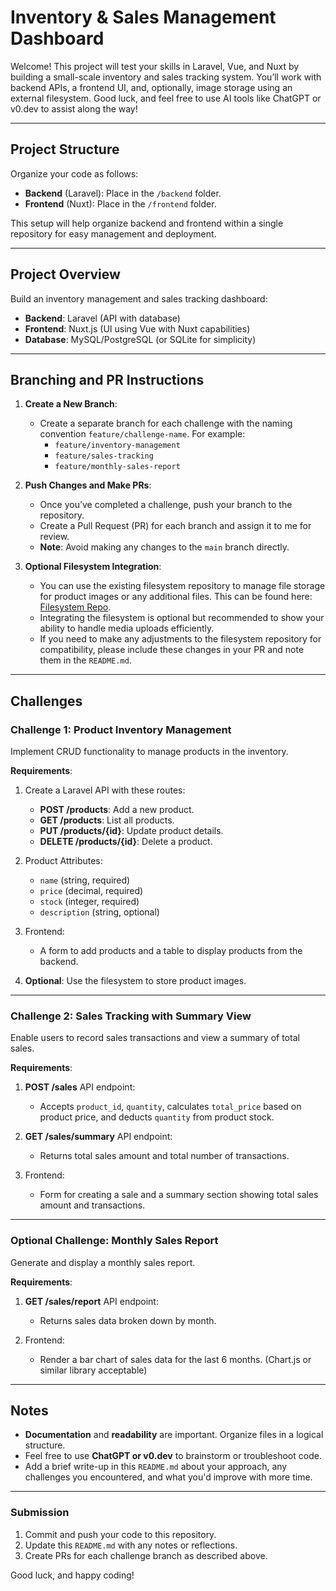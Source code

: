 # Inventory & Sales Management Dashboard

Welcome! This project will test your skills in Laravel, Vue, and Nuxt by building a small-scale inventory and sales tracking system. You’ll work with backend APIs, a frontend UI, and, optionally, image storage using an external filesystem. Good luck, and feel free to use AI tools like ChatGPT or v0.dev to assist along the way!

---

## Project Structure

Organize your code as follows:
- **Backend** (Laravel): Place in the `/backend` folder.
- **Frontend** (Nuxt): Place in the `/frontend` folder.

This setup will help organize backend and frontend within a single repository for easy management and deployment.

---

## Project Overview

Build an inventory management and sales tracking dashboard:
- **Backend**: Laravel (API with database)
- **Frontend**: Nuxt.js (UI using Vue with Nuxt capabilities)
- **Database**: MySQL/PostgreSQL (or SQLite for simplicity)

---

## Branching and PR Instructions

1. **Create a New Branch**:
   - Create a separate branch for each challenge with the naming convention `feature/challenge-name`. For example:
      - `feature/inventory-management`
      - `feature/sales-tracking`
      - `feature/monthly-sales-report`

2. **Push Changes and Make PRs**:
   - Once you’ve completed a challenge, push your branch to the repository.
   - Create a Pull Request (PR) for each branch and assign it to me for review.
   - **Note**: Avoid making any changes to the `main` branch directly.

3. **Optional Filesystem Integration**:
   - You can use the existing filesystem repository to manage file storage for product images or any additional files. This can be found here: [Filesystem Repo](https://github.com/mehedi8gb/pws).
   - Integrating the filesystem is optional but recommended to show your ability to handle media uploads efficiently.
   - If you need to make any adjustments to the filesystem repository for compatibility, please include these changes in your PR and note them in the `README.md`.

---

## Challenges

### Challenge 1: Product Inventory Management
Implement CRUD functionality to manage products in the inventory.

**Requirements**:
1. Create a Laravel API with these routes:
   - **POST /products**: Add a new product.
   - **GET /products**: List all products.
   - **PUT /products/{id}**: Update product details.
   - **DELETE /products/{id}**: Delete a product.

2. Product Attributes:
   - `name` (string, required)
   - `price` (decimal, required)
   - `stock` (integer, required)
   - `description` (string, optional)

3. Frontend:
   - A form to add products and a table to display products from the backend.

4. **Optional**: Use the filesystem to store product images.

---

### Challenge 2: Sales Tracking with Summary View
Enable users to record sales transactions and view a summary of total sales.

**Requirements**:
1. **POST /sales** API endpoint:
   - Accepts `product_id`, `quantity`, calculates `total_price` based on product price, and deducts `quantity` from product stock.

2. **GET /sales/summary** API endpoint:
   - Returns total sales amount and total number of transactions.

3. Frontend:
   - Form for creating a sale and a summary section showing total sales amount and transactions.

---

### Optional Challenge: Monthly Sales Report
Generate and display a monthly sales report.

**Requirements**:
1. **GET /sales/report** API endpoint:
   - Returns sales data broken down by month.

2. Frontend:
   - Render a bar chart of sales data for the last 6 months. (Chart.js or similar library acceptable)

---

## Notes

- **Documentation** and **readability** are important. Organize files in a logical structure.
- Feel free to use **ChatGPT or v0.dev** to brainstorm or troubleshoot code.
- Add a brief write-up in this `README.md` about your approach, any challenges you encountered, and what you'd improve with more time.

---

### Submission
1. Commit and push your code to this repository.
2. Update this `README.md` with any notes or reflections.
3. Create PRs for each challenge branch as described above.

Good luck, and happy coding!
